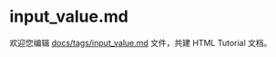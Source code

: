 input_value.md
===

欢迎您编辑 <a target="__blank" href="https://github.com/jaywcjlove/html-tutorial/blob/main/docs/tags/input_value.md">docs/tags/input_value.md</a> 文件，共建 HTML Tutorial 文档。